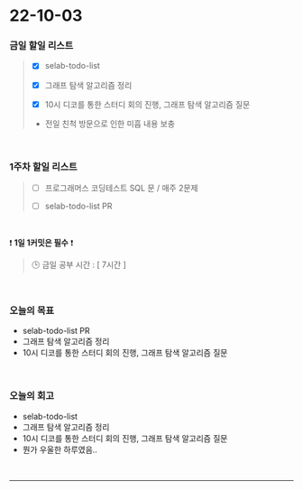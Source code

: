 # 22-10-03

### 금일 할일 리스트
> - [x]  selab-todo-list
>
> - [x]  그래프 탐색 알고리즘 정리
>
> - [x]  10시 디코를 통한 스터디 회의 진행, 그래프 탐색 알고리즘 질문
>
> - 전일 친척 방문으로 인한 미흡 내용 보충

<br/>

### 1주차 할일 리스트  

> - [ ]  프로그래머스 코딩테스트 SQL 문 / 매주 2문제  
>
> - [ ]  selab-todo-list PR

<br/>

❗ **1일 1커밋은 필수** ❗
> 🕒 금일 공부 시간 :  [ 7시간 ]    
  
<br/>

### 오늘의 목표
- selab-todo-list PR
- 그래프 탐색 알고리즘 정리
- 10시 디코를 통한 스터디 회의 진행, 그래프 탐색 알고리즘 질문

<br>

### 오늘의 회고
- selab-todo-list
- 그래프 탐색 알고리즘 정리
- 10시 디코를 통한 스터디 회의 진행, 그래프 탐색 알고리즘 질문
- 뭔가 우울한 하루였음..


<br/>

------------  